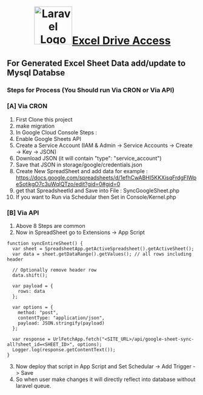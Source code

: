 # <p align="center"><a href="https://laravel.com" target="_blank"><img src="https://raw.githubusercontent.com/laravel/art/master/logo-lockup/5%20SVG/2%20CMYK/1%20Full%20Color/laravel-logolockup-cmyk-red.svg" width="100" alt="Laravel Logo">Excel Drive Access</a> </p> 

## For Generated Excel Sheet Data add/update to Mysql Databse

### Steps for Process (You Should run Via CRON or Via API)

### [A] Via CRON
1. First Clone this project
2. make migration
3. In Google Cloud Console Steps :
4. Enable Google Sheets API
5. Create a Service Account (IAM & Admin → Service Accounts → Create → Key → JSON)
6. Download JSON (it will contain "type": "service_account")    
7. Save that JSON in storage/google/credentials.json
8. Create New SpreadSheet and add data for example : https://docs.google.com/spreadsheets/d/1efhCwABHI5KKXisqFrdgFIWpeSotikgO7c3uWqlQTzo/edit?gid=0#gid=0
9. get that SpreadsheetId and Save into File : SyncGoogleSheet.php    
10. If you want to Run via Schedular then Set in Console/Kernel.php

### [B] Via API
1. Above 8 Steps are common
2. Now in SpreadSheet go to Extensions -> App Script 

```
function syncEntireSheet() {
  var sheet = SpreadsheetApp.getActiveSpreadsheet().getActiveSheet();
  var data = sheet.getDataRange().getValues(); // all rows including header

  // Optionally remove header row
  data.shift();

  var payload = {
    rows: data
  };

  var options = {
    method: "post",
    contentType: "application/json",
    payload: JSON.stringify(payload)
  };

  var response = UrlFetchApp.fetch("<SITE_URL>/api/google-sheet-sync-all?sheet_id=<SHEET_ID>", options);
  Logger.log(response.getContentText());
}
```
3. Now deploy that script in App Script and Set Schedular -> Add Trigger -> Save
4. So when user make changes it will directly reflect into database without laravel queue.

